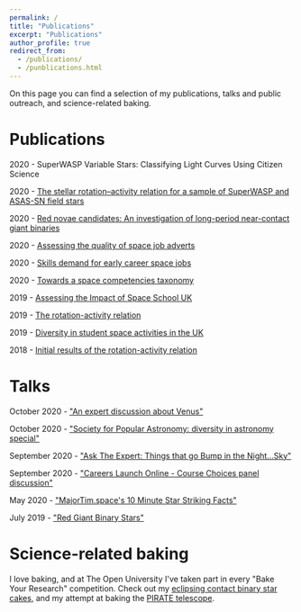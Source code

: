 ```yaml
---
permalink: /
title: "Publications"
excerpt: "Publications"
author_profile: true
redirect_from: 
  - /publications/
  - /punblications.html
---
```


On this page you can find a selection of my publications, talks and public outreach, and science-related baking.

Publications
======

2020 - SuperWASP Variable Stars: Classifying Light Curves Using Citizen Science

2020 - [The stellar rotation–activity relation for a sample of SuperWASP and ASAS-SN field stars](https://www.cambridge.org/core/journals/publications-of-the-astronomical-society-of-australia/article/stellar-rotationactivity-relation-for-a-sample-of-superwasp-and-asassn-field-stars/0B2772DE14A99FC44E73F32704D3FA8B)

2020 - [Red novae candidates: An investigation of long-period near-contact giant binaries](https://ras.ac.uk/poster-contest/heidi-thiemann)

2020 - [Assessing the quality of space job adverts](https://spaceskills.org/job-advert-quality)

2020 - [Skills demand for early career space jobs](https://spaceskills.org/skills-demand-for-early-career-space-jobs)

2020 - [Towards a space competencies taxonomy](https://spaceskills.org/towards-a-space-competencies-taxonomy)

2019 - [Assessing the Impact of Space School UK](https://arxiv.org/abs/2006.06680)

2019 - [The rotation-activity relation](https://nam2019.org/posters/details/32/160)

2019 - [Diversity in student space activities in the UK](https://www.hou.usra.edu/meetings/lpsc2019/eposter/2380.pdf)

2018 - [Initial results of the rotation-activity relation](https://www.cosmos.esa.int/documents/332006/1602912/AbstractBook.pdf)


Talks
======
October 2020 - ["An expert discussion about Venus"](https://www.youtube.com/watch?v=dhhvbOaayhY)

October 2020 - ["Society for Popular Astronomy: diversity in astronomy special"](https://www.facebook.com/watch/live/?v=615513355794974&ref=watch_permalink)

September 2020 - ["Ask The Expert: Things that go Bump in the Night...Sky"](https://www.youtube.com/watch?v=fX1lfwIrHI4&list=PLar-D-A84stgVg2wxjDQaH1eAUDPdhRc3&index=8)

September 2020 - ["Careers Launch Online - Course Choices panel discussion"](https://www.youtube.com/watch?v=qWP9EmgGhpU)

May 2020 - ["MajorTim.space's 10 Minute Star Striking Facts"](https://www.youtube.com/watch?v=najA_qojpGA)

July 2019 - ["Red Giant Binary Stars"](https://www.youtube.com/watch?v=DbuOpXI202E)

Science-related baking
======

I love baking, and at The Open University I've taken part in every "Bake Your Research" competition. Check out my [eclipsing contact binary star cakes](https://twitter.com/heidi_teaman/status/1050045772371283979/photo/3), and my attempt at baking the [PIRATE telescope](https://twitter.com/heidi_teaman/status/1194254321266896896).
